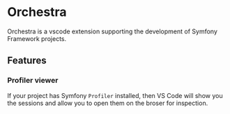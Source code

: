 # Orchestra

Orchestra is a vscode extension supporting the development of Symfony Framework projects.

## Features

### Profiler viewer
If your project has Symfony `Profiler` installed, then VS Code will show you the sessions and allow you to open them on the broser for inspection.

